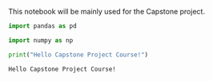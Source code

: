 This notebook will be mainly used for the Capstone project.


```python
import pandas as pd
```


```python
import numpy as np
```


```python
print("Hello Capstone Project Course!")
```

    Hello Capstone Project Course!


